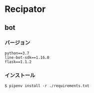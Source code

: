 # Recipator

## bot
### バージョン
```
python==3.7
line-bot-sdk==1.16.0
flask==1.1.2
```

### インストール
```
$ pipenv install -r ./requirements.txt
```
